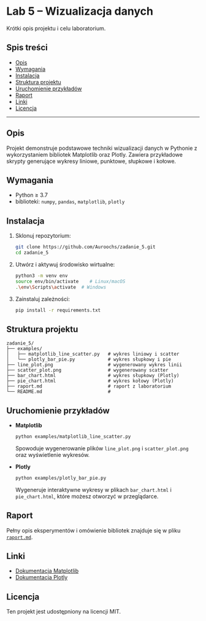 # Lab 5 – Wizualizacja danych

Krótki opis projektu i celu laboratorium.

## Spis treści

- [Opis](#opis)  
- [Wymagania](#wymagania)  
- [Instalacja](#instalacja)  
- [Struktura projektu](#struktura-projektu)  
- [Uruchomienie przykładów](#uruchomienie-przykładów)  
- [Raport](#raport)  
- [Linki](#linki)  
- [Licencja](#licencja)  

---

## Opis

Projekt demonstruje podstawowe techniki wizualizacji danych w Pythonie z wykorzystaniem bibliotek Matplotlib oraz Plotly. Zawiera przykładowe skrypty generujące wykresy liniowe, punktowe, słupkowe i kołowe.

## Wymagania

- Python ≥ 3.7  
- biblioteki: `numpy`, `pandas`, `matplotlib`, `plotly`

## Instalacja

1. Sklonuj repozytorium:  
   ```bash
   git clone https://github.com/Auroochs/zadanie_5.git
   cd zadanie_5
   ```
2. Utwórz i aktywuj środowisko wirtualne:  
   ```bash
   python3 -m venv env
   source env/bin/activate    # Linux/macOS
   .\env\Scripts\activate  # Windows
   ```
3. Zainstaluj zależności:  
   ```bash
   pip install -r requirements.txt
   ```

## Struktura projektu

```
zadanie_5/
├── examples/
│   ├── matplotlib_line_scatter.py   # wykres liniowy i scatter
│   └── plotly_bar_pie.py            # wykres słupkowy i pie
├── line_plot.png                    # wygenerowany wykres linii
├── scatter_plot.png                 # wygenerowany scatter
├── bar_chart.html                   # wykres słupkowy (Plotly)
├── pie_chart.html                   # wykres kołowy (Plotly)
├── raport.md                        # raport z laboratorium
└── README.md                        # 
```

## Uruchomienie przykładów

- **Matplotlib**  
  ```bash
  python examples/matplotlib_line_scatter.py
  ```
  Spowoduje wygenerowanie plików `line_plot.png` i `scatter_plot.png` oraz wyświetlenie wykresów.

- **Plotly**  
  ```bash
  python examples/plotly_bar_pie.py
  ```
  Wygeneruje interaktywne wykresy w plikach `bar_chart.html` i `pie_chart.html`, które możesz otworzyć w przeglądarce.

## Raport

Pełny opis eksperymentów i omówienie bibliotek znajduje się w pliku [`raport.md`](raport.md).

## Linki

- [Dokumentacja Matplotlib](https://matplotlib.org/)  
- [Dokumentacja Plotly](https://plotly.com/python/)

## Licencja

Ten projekt jest udostępniony na licencji MIT.
